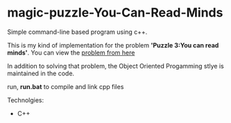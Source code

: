 # magic-puzzle-You-Can-Read-Minds

Simple command-line based program using c++.

This is my kind of implementation for the problem **'Puzzle 3:You can read minds'**. You can view the [problem from here](https://www.youtube.com/watch?v=zDHhHPZm2rc)

In addition to solving that problem, the Object Oriented Progamming stlye is maintained in the code.

run, **run.bat** to compile and link cpp files

Technolgies:
- C++
